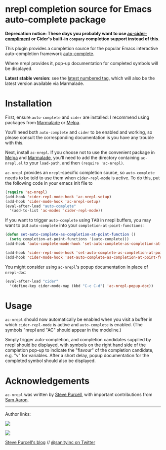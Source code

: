 nrepl completion source for Emacs auto-complete package
=======================================================

__Deprecation notice: These days you probably want to use
 [ac-cider-compliment](https://github.com/alexander-yakushev/ac-cider-compliment)
 or Cider's built-in `company` completion support instead of this.__

This plugin provides a completion source for the popular Emacs
interactive auto-completion framework
[auto-complete](http://cx4a.org/software/auto-complete/).

Where nrepl provides it, pop-up documentation for completed symbols
will be displayed.

**Latest stable version**: see the [latest numbered tag](https://github.com/clojure-emacs/ac-nrepl/tags), which
will also be the latest version available via Marmalade.

Installation
=============

First, ensure `auto-complete` and `cider` are installed: I recommend
using packages from [Marmalade][marmalade] or [Melpa][melpa].

You'll need both `auto-complete` and `cider` to be enabled and
working, so please consult the corresponding documentation is you have
any trouble with this.

Next, install `ac-nrepl`. If you choose not to use the convenient
package in [Melpa][melpa] and [Marmalade][marmalade], you'll need to
add the directory containing `ac-nrepl.el` to your `load-path`, and
then `(require 'ac-nrepl)`.

`ac-nrepl` provides an `nrepl`-specific completion source,
so `auto-complete` needs to be told to use them when `cider-repl-mode` is
active. To do this, put the following code in your emacs init file to

```el
(require 'ac-nrepl)
(add-hook 'cider-repl-mode-hook 'ac-nrepl-setup)
(add-hook 'cider-mode-hook 'ac-nrepl-setup)
(eval-after-load "auto-complete"
  '(add-to-list 'ac-modes 'cider-repl-mode))
```

If you want to trigger `auto-complete` using <kbd>TAB</kbd> in nrepl buffers, you may
want to put `auto-complete` into your `completion-at-point-functions`:

```el
(defun set-auto-complete-as-completion-at-point-function ()
  (setq completion-at-point-functions '(auto-complete)))
(add-hook 'auto-complete-mode-hook 'set-auto-complete-as-completion-at-point-function)

(add-hook 'cider-repl-mode-hook 'set-auto-complete-as-completion-at-point-function)
(add-hook 'cider-mode-hook 'set-auto-complete-as-completion-at-point-function)
```

You might consider using `ac-nrepl`'s popup documentation in place of `nrepl-doc`:

```el
(eval-after-load "cider"
  '(define-key cider-mode-map (kbd "C-c C-d") 'ac-nrepl-popup-doc))
```

Usage
=====

`ac-nrepl` should now automatically be enabled when you visit a buffer
in which `cider-repl-mode` is active and `auto-complete` is enabled. (The
symbols "nrepl and "AC" should appear in the modeline.)

Simply trigger auto-completion, and completion candidates supplied by
nrepl should be displayed, with symbols on the right hand side of the
completion pop-up to indicate the "flavour" of the completion
candidate, e.g. "v" for variables. After a short delay, popup
documentation for the completed symbol should also be displayed.



[marmalade]: http://marmalade-repo.org
[melpa]: http://melpa.milkbox.net

Acknowledgements
================

`ac-nrepl` was written by [Steve Purcell](https://github.com/purcell), with important contributions from [Sam Aaron](https://github.com/samaaron).

<hr>

Author links:

[![](http://api.coderwall.com/purcell/endorsecount.png)](http://coderwall.com/purcell)

[![](http://www.linkedin.com/img/webpromo/btn_liprofile_blue_80x15.png)](http://uk.linkedin.com/in/stevepurcell)

[Steve Purcell's blog](http://www.sanityinc.com/) // [@sanityinc on Twitter](https://twitter.com/sanityinc)
